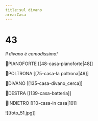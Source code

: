 ```yaml
---
title:sul divano
area:Casa
---
```

# 43
_Il divano è comodissimo!_

👀PIANOFORTE [[48-casa-pianoforte|48]]

👀POLTRONA [[75-casa-la poltrona|49]]

👀DIVANO [[135-casa-divano_cerca]]

👣DESTRA [[139-casa-batteria]]

👣INDIETRO [[10-casa-in casa|10]]

![[foto_51.jpg]]